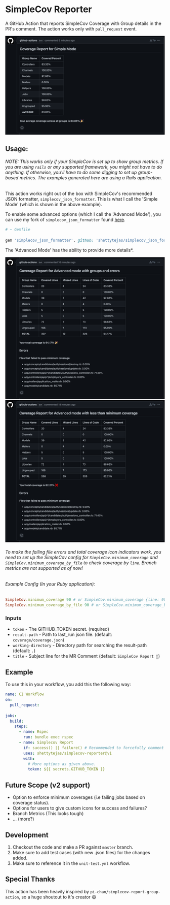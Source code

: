 # SimpleCov Reporter

A GitHub Action that reports SimpleCov Coverage with Group details in the PR's comment. The action works only with `pull_request` event.

![Simple Mode Demo](./examples/simple-mode.png)

## Usage:

###### NOTE: This works only if your SimpleCov is set up to show group metrics. If you are using `rails` or any supported framework, you might not have to do anything. If otherwise, you'll have to do some digging to set up group-based metrics. The examples generated here are using a Rails application.

This action works right out of the box with SimpleCov's recommended JSON formatter, `simplecov_json_formatter`.
This is what I call the 'Simple Mode' (which is shown in the above example).

To enable some advanced options (which I call the 'Advanced Mode'), you can use my fork of `simplecov_json_formatter` found [here](https://www.github.com/shettytejas/simplecov_json_formatter).

```ruby
# ~ Gemfile

gem 'simplecov_json_formatter', github: 'shettytejas/simplecov_json_formatter', require: false
```

The 'Advanced Mode' has the ability to provide more details\*.

![Advanced Mode Demo: passing total but with failing files](./examples/am-with-groups-and-errors.png)
![Advanced Mode Demo: failing total with failing files](./examples/am-with-groups-less-than-minimum.png)

###### To make the failing file errors and total coverage icon indicators work, you need to set up the SimpleCov config for `SimpleCov.minimum_coverage` and `SimpleCov.minimum_coverage_by_file` to check coverage by `line`. Branch metrics are not supported as of now!

###### Example Config (In your Ruby application):

```ruby
SimpleCov.minimum_coverage 90 # or SimpleCov.minimum_coverage {line: 90}
SimpleCov.minimum_coverage_by_file 90 # or SimpleCov.minimum_coverage_by_file {line: 90}
```

### Inputs

- `token` - The GITHUB_TOKEN secret. (required)
- `result-path` - Path to last_run json file. (default: `coverage/coverage.json`)
- `working-directory` - Directory path for searching the result-path (default: `.`)
- `title` - Subject line for the MR Comment (default: `SimpleCov Report 🎉`)

## Example

To use this in your workflow, you add this the following way:

```yaml
name: CI Workflow
on:
  pull_request:

jobs:
  build:
    steps:
      - name: Rspec
        run: bundle exec rspec
      - name: Simplecov Report
        if: success() || failure() # Recommended to forcefully comment on the PR even if RSpec returns a non-zero status code.
        uses: shettytejas/simplecov-reporter@v1
        with:
          # More options as given above.
          token: ${{ secrets.GITHUB_TOKEN }}
```

## Future Scope (v2 support)

- Option to enforce minimum coverages (i.e failing jobs based on coverage status).
- Options for users to give custom icons for success and failures?
- Branch Metrics (This looks tough)
- ... (more?)

## Development

1. Checkout the code and make a PR against `master` branch.
2. Make sure to add test cases (with new .json files) for the changes added.
3. Make sure to reference it in the `unit-test.yml` workflow.

## Special Thanks

This action has been heavily inspired by `pi-chan/simplecov-report-group-action`, so a huge shoutout to it's creator 😄
